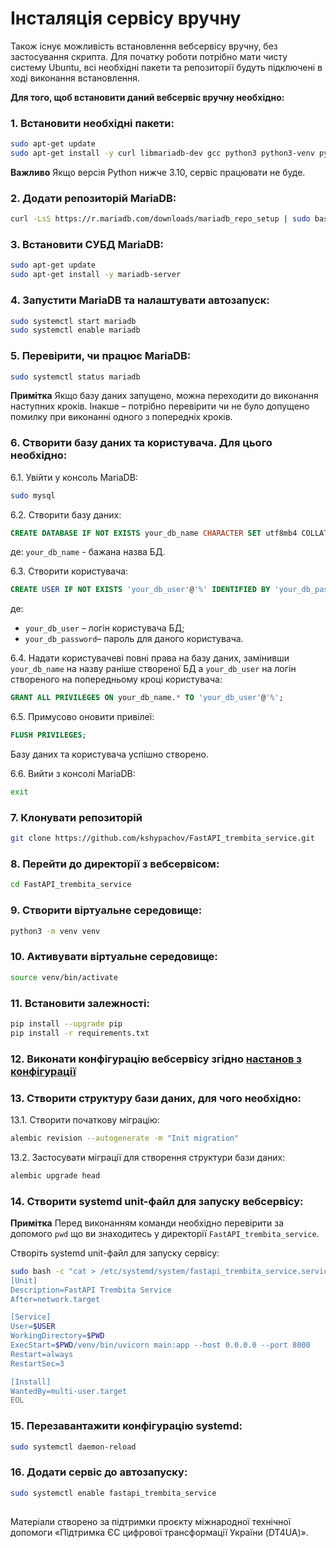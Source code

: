 # Інсталяція сервісу вручну

Також існує можливість встановлення вебсервісу вручну, без застосування скрипта.
Для початку роботи потрібно мати чисту систему Ubuntu, всі необхідні пакети та репозиторії будуть підключені в ході виконання встановлення.

**Для того, щоб встановити даний вебсервіс вручну необхідно:**

### 1. Встановити необхідні пакети:

```bash
sudo apt-get update
sudo apt-get install -y curl libmariadb-dev gcc python3 python3-venv python3-dev git
```
**Важливо** Якщо версія Python нижче 3.10, сервіс працювати не буде.

### 2. Додати репозиторій MariaDB:

```bash
curl -LsS https://r.mariadb.com/downloads/mariadb_repo_setup | sudo bash
```

### 3. Встановити СУБД MariaDB:

```bash
sudo apt-get update
sudo apt-get install -y mariadb-server
```

### 4. Запустити MariaDB та налаштувати автозапуск:

```bash
sudo systemctl start mariadb
sudo systemctl enable mariadb
```

### 5. Перевірити, чи працює MariaDB:

```bash
sudo systemctl status mariadb
```

**Примітка** Якщо базу даних запущено, можна переходити до виконання наступних кроків.
Інакше – потрібно перевірити чи не було допущено помилку при виконанні одного з попередніх кроків.

### 6. Створити базу даних та користувача. Для цього необхідно:

6.1. Увійти у консоль MariaDB:

```bash
sudo mysql
```

6.2. Створити базу даних:
```sql
CREATE DATABASE IF NOT EXISTS your_db_name CHARACTER SET utf8mb4 COLLATE utf8mb4_unicode_ci;
```
де: `your_db_name` - бажана назва БД.

6.3. Створити користувача:
```sql
CREATE USER IF NOT EXISTS 'your_db_user'@'%' IDENTIFIED BY 'your_db_password';
```
де:
- `your_db_user` – логін користувача БД;
- `your_db_password`– пароль для даного користувача.

6.4. Надати користувачеві повні права на базу даних, замінивши `your_db_name` на назву раніше створеної  БД а `your_db_user` на логін створеного на попередньому кроці користувача:
```sql
GRANT ALL PRIVILEGES ON your_db_name.* TO 'your_db_user'@'%';
```

6.5. Примусово оновити привілеї:

```sql
FLUSH PRIVILEGES;
```

Базу даних та користувача успішно створено.

6.6. Вийти з консолі MariaDB:

```bash
exit
```

### 7. Клонувати репозиторій

```bash
git clone https://github.com/kshypachov/FastAPI_trembita_service.git
```

### 8. Перейти до директорії з вебсервісом:

```bash
cd FastAPI_trembita_service
```

### 9. Створити віртуальне середовище:

```bash
python3 -m venv venv
```

### 10. Активувати віртуальне середовище:

```bash
source venv/bin/activate
```

### 11. Встановити залежності:

```bash
pip install --upgrade pip
pip install -r requirements.txt
```

### 12. Виконати конфігурацію вебсервісу згідно [настанов з конфігурації](/docs/configuration.md)

### 13. Створити структуру бази даних, для чого необхідно:

13.1. Створити початкову міграцію:

```bash
alembic revision --autogenerate -m "Init migration"
```

13.2. Застосувати міграції для створення структури бази даних:

```bash
alembic upgrade head
```

### 14. Створити systemd unit-файл для запуску вебсервісу:

**Примітка** Перед виконанням команди необхідно перевірити за допомого `pwd` що ви знаходитесь у директорії `FastAPI_trembita_service`. 

Створіть systemd unit-файл для запуску сервісу:

```bash
sudo bash -c "cat > /etc/systemd/system/fastapi_trembita_service.service" << EOL
[Unit]
Description=FastAPI Trembita Service
After=network.target

[Service]
User=$USER
WorkingDirectory=$PWD
ExecStart=$PWD/venv/bin/uvicorn main:app --host 0.0.0.0 --port 8000
Restart=always
RestartSec=3

[Install]
WantedBy=multi-user.target
EOL
```

### 15.	Перезавантажити конфігурацію systemd:

```bash
sudo systemctl daemon-reload
```

### 16. Додати сервіс до автозапуску:

```bash
sudo systemctl enable fastapi_trembita_service
```

##
Матеріали створено за підтримки проєкту міжнародної технічної допомоги «Підтримка ЄС цифрової трансформації України (DT4UA)».
